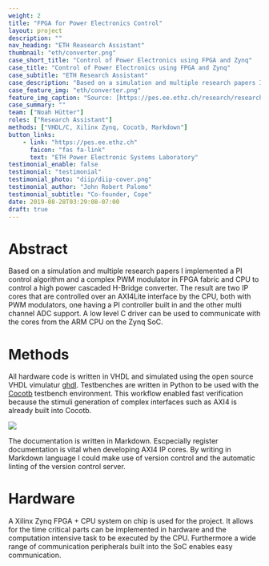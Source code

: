 ```yaml
---
weight: 2
title: "FPGA for Power Electronics Control"
layout: project
description: ""
nav_heading: "ETH Reasearch Assistant"
thumbnail: "eth/converter.png"
case_short_title: "Control of Power Electronics using FPGA and Zynq"
case_title: "Control of Power Electronics using FPGA and Zynq"
case_subtitle: "ETH Research Assistant"
case_description: "Based on a simulation and multiple research papers I implemented a PI control algorithm and a complex PWM modulator in FPGA fabric and CPU to control a high power cascaded H-Bridge converter."
case_feature_img: "eth/converter.png"
feature_img_caption: "Source: [https://pes.ee.ethz.ch/research/research-and-thesis-projects/ac-dc-converters/AC-DC-Converters-3.html](https://pes.ee.ethz.ch/research/research-and-thesis-projects/ac-dc-converters/AC-DC-Converters-3.html)"
case_summary: ""
team: ["Noah Hütter"]
roles: ["Research Assistant"]
methods: ["VHDL/C, Xilinx Zynq, Cocotb, Markdown"]
button_links:
    - link: "https://pes.ee.ethz.ch"
      faicon: "fas fa-link"
      text: "ETH Power Electronic Systems Laboratory"
testimonial_enable: false
testimonial: "testimonial"
testimonial_photo: "diip/diip-cover.png"
testimonial_author: "John Robert Palomo"
testimonial_subtitle: "Co-founder, Cope"
date: 2019-08-28T03:29:08-07:00
draft: true
---
```


# Abstract
Based on a simulation and multiple research papers I implemented a PI control algorithm and a complex PWM modulator in FPGA fabric and CPU to control a high power cascaded H-Bridge converter.
The result are two IP cores that are controlled over an AXI4Lite interface by the CPU, both with PWM modulators, one having a PI controller built in and the other multi channel ADC support.
A low level C driver can be used to communicate with the cores from the ARM CPU on the Zynq SoC.

# Methods
All hardware code is written in VHDL and simulated using the open source VHDL vimulatur [ghdl][ghdl].
Testbenches are written in Python to be used with the [Cocotb][cocotb] testbench environment.
This workflow enabled fast verification because the stimuli generation of complex interfaces such as AXI4 is already built into Cocotb.

![](wave.png)

The documentation is written in Markdown.
Escpecially register documentation is vital when developing AXI4 IP cores. 
By writing in Markdown language I could make use of version control and the automatic linting of the version control server.

# Hardware
A Xilinx Zynq FPGA + CPU system on chip is used for the project.
It allows for the time critical parts can be implemented in hardware and the computation intensive task to be executed by the CPU.
Furthermore a wide range of communication peripherals built into the SoC enables easy communication.

[ghdl]: http://ghdl.free.fr/
[cocotb]: https://cocotb.readthedocs.io/en/latest/